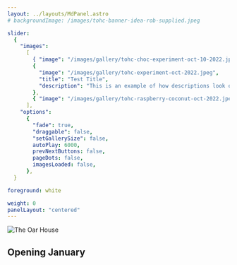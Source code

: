 ```yaml
---
layout: ../layouts/MdPanel.astro
# backgroundImage: /images/tohc-banner-idea-rob-supplied.jpeg

slider:
  {
    "images":
      [
        { "image": "/images/gallery/tohc-choc-experiment-oct-10-2022.jpeg" },
        {
          "image": "/images/gallery/tohc-experiment-oct-2022.jpeg",
          "title": "Test Title",
          "description": "This is an example of how descriptions look on gallery images",
        },
        { "image": "/images/gallery/tohc-raspberry-coconut-oct-2022.jpeg" },
      ],
    "options":
      {
        "fade": true,
        "draggable": false,
        "setGallerySize": false,
        autoPlay: 6000,
        prevNextButtons: false,
        pageDots: false,
        imagesLoaded: false,
      },
  }

foreground: white

weight: 0
panelLayout: "centered"
---
```


![The Oar House](/images/TOHC-Logo-Distressed-Blk.svg)

## Opening January

